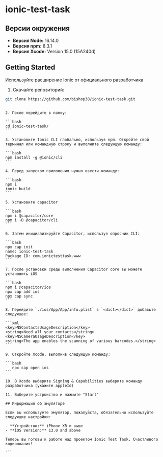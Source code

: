 # ionic-test-task

## Версии окружения

- **Версия Node:** 16.14.0
- **Версия npm:** 8.3.1
- **Версия Xcode:** Version 15.0 (15A240d)

## Getting Started

Используйте расширение Ionic от официального разработчика

1. Скачайте репозиторий:

```bash
git clone https://github.com/bishop38/ionic-test-task.git
```

````

2. После перейдите в папку:

```bash
cd ionic-test-task/
```

3. Установите Ionic CLI глобально, используя npm. Откройте свой терминал или командную строку и выполните следующую команду:

```bash
npm install -g @ionic/cli
```

4. Перед запуском приложения нужно ввести команду:

```bash
npm i
ionic build
```

5. Установите capacitor

```bash
npm i @capacitor/core
npm i -D @capacitor/cli
```

6. Затем инициализируйте Capacitor, используя опросник CLI:

```bash
npx cap init
name: ionic-test-task
Package ID: com.ionictesttask.www
```

7. После установки среды выполнения Capacitor core вы можете установить iOS

```bash
npm i @capacitor/ios
npx cap add ios
npx cap sync
```

8. Перейдите `./ios/App/App/info.plist` в `<dict></dict>` добавьте следующее:

```xml
<key>NSContactsUsageDescription</key>
<string>Need all your contacts</string>
<key>NSCameraUsageDescription</key>
<string>The app enables the scanning of various barcodes.</string>
```

9. Откройте Xcode, выполнив следующую команду:

```bash
   npx cap open ios
```

10. В Xcode выберите Signing & Capabilities выберите команду разработчика (укажите appleId)

11. Выберите устроиство и нажмите "Start"

## Информация об эмуляторе

Если вы используете эмулятор, пожалуйста, обязательно используйте следующие настройки:

- **Устройство:** iPhone XR и выше
- **iOS Version:** 13.0 and above

Теперь вы готовы к работе над проектом Ionic Test Task. Счастливого кодирования!

```
````
